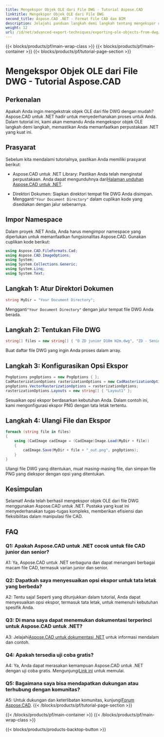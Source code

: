 ```yaml
---
title: Mengekspor Objek OLE dari File DWG - Tutorial Aspose.CAD
linktitle: Mengekspor Objek OLE dari File DWG
second_title: Aspose.CAD .NET - Format File CAD dan BIM
description: Jelajahi panduan langkah demi langkah tentang mengekspor objek OLE dari file DWG menggunakan Aspose.CAD untuk .NET. Tingkatkan keterampilan manipulasi file CAD Anda dengan mudah.
weight: 12
url: /id/net/advanced-export-techniques/exporting-ole-objects-from-dwg/
---
```


{{< blocks/products/pf/main-wrap-class >}}
{{< blocks/products/pf/main-container >}}
{{< blocks/products/pf/tutorial-page-section >}}

# Mengekspor Objek OLE dari File DWG - Tutorial Aspose.CAD

## Perkenalan

Apakah Anda ingin mengekstrak objek OLE dari file DWG dengan mudah? Aspose.CAD untuk .NET hadir untuk menyederhanakan proses untuk Anda. Dalam tutorial ini, kami akan memandu Anda mengekspor objek OLE langkah demi langkah, memastikan Anda memanfaatkan perpustakaan .NET yang kuat ini. 

## Prasyarat

Sebelum kita mendalami tutorialnya, pastikan Anda memiliki prasyarat berikut:

-  Aspose.CAD untuk .NET Library: Pastikan Anda telah menginstal perpustakaan. Anda dapat mengunduhnya dari[Halaman unduhan Aspose.CAD untuk .NET](https://releases.aspose.com/cad/net/).

-  Direktori Dokumen: Siapkan direktori tempat file DWG Anda disimpan. Mengganti`"Your Document Directory"` dalam cuplikan kode yang disediakan dengan jalur sebenarnya.

## Impor Namespace

Dalam proyek .NET Anda, Anda harus mengimpor namespace yang diperlukan untuk memanfaatkan fungsionalitas Aspose.CAD. Gunakan cuplikan kode berikut:

```csharp
using Aspose.CAD.FileFormats.Cad;
using Aspose.CAD.ImageOptions;
using System;
using System.Collections.Generic;
using System.Linq;
using System.Text;
```

## Langkah 1: Atur Direktori Dokumen

```csharp
string MyDir = "Your Document Directory";
```

 Mengganti`"Your Document Directory"` dengan jalur tempat file DWG Anda berada.

## Langkah 2: Tentukan File DWG

```csharp
string[] files = new string[] { "D ZD junior D10m H2m.dwg", "ZD - Senior D6m H2m45.dwg" };
```

Buat daftar file DWG yang ingin Anda proses dalam array.

## Langkah 3: Konfigurasikan Opsi Ekspor

```csharp
PngOptions pngOptions = new PngOptions { };
CadRasterizationOptions rasterizationOptions = new CadRasterizationOptions();
pngOptions.VectorRasterizationOptions = rasterizationOptions;
rasterizationOptions.Layouts = new string[] { "Layout1" };
```

Sesuaikan opsi ekspor berdasarkan kebutuhan Anda. Dalam contoh ini, kami mengonfigurasi ekspor PNG dengan tata letak tertentu.

## Langkah 4: Ulangi File dan Ekspor

```csharp
foreach (string file in files)
{
    using (CadImage cadImage = (CadImage)Image.Load(MyDir + file))
    {
        cadImage.Save(MyDir + file + "_out.png", pngOptions);
    }
}
```

Ulangi file DWG yang ditentukan, muat masing-masing file, dan simpan file PNG yang diekspor dengan opsi yang ditentukan.

## Kesimpulan

Selamat! Anda telah berhasil mengekspor objek OLE dari file DWG menggunakan Aspose.CAD untuk .NET. Pustaka yang kuat ini menyederhanakan tugas-tugas kompleks, memberikan efisiensi dan fleksibilitas dalam manipulasi file CAD.

## FAQ

### Q1: Apakah Aspose.CAD untuk .NET cocok untuk file CAD junior dan senior?

A1: Ya, Aspose.CAD untuk .NET serbaguna dan dapat menangani berbagai macam file CAD, termasuk varian junior dan senior.

### Q2: Dapatkah saya menyesuaikan opsi ekspor untuk tata letak yang berbeda?

A2: Tentu saja! Seperti yang ditunjukkan dalam tutorial, Anda dapat menyesuaikan opsi ekspor, termasuk tata letak, untuk memenuhi kebutuhan spesifik Anda.

### Q3: Di mana saya dapat menemukan dokumentasi terperinci untuk Aspose.CAD untuk .NET?

 A3: Jelajahi[Aspose.CAD untuk dokumentasi .NET](https://reference.aspose.com/cad/net/) untuk informasi mendalam dan contoh.

### Q4: Apakah tersedia uji coba gratis?

 A4: Ya, Anda dapat merasakan kemampuan Aspose.CAD untuk .NET dengan uji coba gratis. Mengunjungi[Link ini](https://releases.aspose.com/) untuk memulai.

### Q5: Bagaimana saya bisa mendapatkan dukungan atau terhubung dengan komunitas?

 A5: Untuk dukungan dan keterlibatan komunitas, kunjungi[Forum Aspose.CAD](https://forum.aspose.com/c/cad/19).
{{< /blocks/products/pf/tutorial-page-section >}}

{{< /blocks/products/pf/main-container >}}
{{< /blocks/products/pf/main-wrap-class >}}

{{< blocks/products/products-backtop-button >}}
